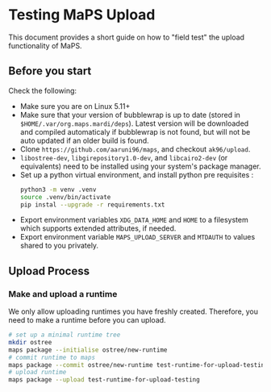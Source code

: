 # Testing MaPS Upload

This document provides a short guide on how to "field test" the upload functionality of MaPS.

## Before you start

Check the following:

- Make sure you are on Linux 5.11+
- Make sure that your version of bubblewrap is up to date (stored in
  `$HOME/.var/org.maps.mardi/deps`). Latest version will be downloaded and compiled automaticaly if
  bubblewrap is not found, but will not be auto updated if an older build is found.
- Clone `https://github.com/aaruni96/maps`, and checkout `ak96/upload`.
- `libostree-dev`, `libgirepository1.0-dev`, and `libcairo2-dev` (or equivalents) need to be
  installed using your system's package manager.
- Set up a python virtual environment, and install python pre requisites :
  ```bash
  python3 -m venv .venv
  source .venv/bin/activate
  pip instal --upgrade -r requirements.txt
  ```
- Export environment variables `XDG_DATA_HOME` and `HOME` to a filesystem which supports extended
  attributes, if needed.
- Export environment variable `MAPS_UPLOAD_SERVER` and `MTDAUTH` to values shared to you privately.

## Upload Process

### Make and upload a runtime

We only allow uploading runtimes you have freshly created. Therefore, you need to make a runtime
before you can upload.

```bash
# set up a minimal runtime tree
mkdir ostree
maps package --initialise ostree/new-runtime
# commit runtime to maps
maps package --commit ostree/new-runtime test-runtime-for-upload-testing
# upload runtime
maps package --upload test-runtime-for-upload-testing
```
